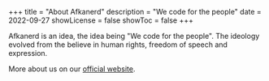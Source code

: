 +++
title = "About Afkanerd"
description = "We code for the people"
date = 2022-09-27
showLicense = false
showToc = false
+++

Afkanerd is an idea, the idea being "We code for the people". The ideology evolved from the believe in human rights, freedom of speech and expression.

More about us on our [official website](https://afkanerd.com/#about).